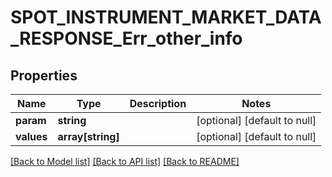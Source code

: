 # SPOT_INSTRUMENT_MARKET_DATA_RESPONSE_Err_other_info

## Properties
Name | Type | Description | Notes
------------ | ------------- | ------------- | -------------
**param** | **string** |  | [optional] [default to null]
**values** | **array[string]** |  | [optional] [default to null]

[[Back to Model list]](../README.md#documentation-for-models) [[Back to API list]](../README.md#documentation-for-api-endpoints) [[Back to README]](../README.md)


